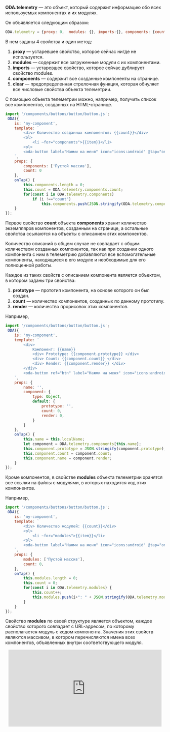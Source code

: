 **ODA.telemetry** — это объект, который содержит информацию обо всех используемых компонентах и их модулях.

Он объявляется следующим образом:

```javascript
ODA.telemetry = {proxy: 0,  modules: {}, imports:{}, components: {count: 0}, clear: ()=>{...}};
```

В нем заданы 4 свойства и один метод:

1. **proxy** — устаревшее свойство, которое сейчас нигде не используется.
1. **modules** — содержит все загруженные модули с их компонентами.
1. **imports** — устаревшее свойство, которое сейчас дублирует свойство modules.
1. **components** — содержит все созданные компоненты на странице.
1. **clear** — предопределенная стрелочная функция, которая обнуляет все числовые свойства объекта телеметрии.

С помощью объекта телеметрии можно, например, получить список все компонентов, созданных на HTML-странице.

```javascript run_edit_[my-component.js]
import '/components/buttons/button/button.js';
 ODA({
    is: 'my-component',
    template: `
        <div> Количество созданных компонентов: {{count}}</div>
        <ol>
            <li ~for="components">{{item}}</li>
        <ol>
        <oda-button label="Нажми на меня" icon="icons:android" @tap="onTap"></oda-button>
    `,
    props: {
        components: ['Пустой массив'],
        count: 0
    },
    onTap() {
        this.components.length = 0;
        this.count = ODA.telemetry.components.count;
        for(const i in ODA.telemetry.components)
            if (i !=="count")
                this.components.push(JSON.stringify(ODA.telemetry.components[i]));
    }
});
```

Первое свойство **count** объекта **components** хранит количество экземпляров компонентов, созданным на странице, а остальные свойства ссылаются на объекты с описанием этих компонентов.

Количество описаний в общем случае не совпадает с общим количеством созданных компонентов, так как при создании одного компонента с ним в телеметрию добавляются все вспомогательные компоненты, находящиеся в его модуле и необходимые для его полноценной работы.

Каждое из таких свойств с описанием компонента является объектом, в котором заданы три свойства:

1. **prototype** — прототип компонента, на основе которого он был создан.
1. **count** — количество компонентов, созданных по данному прототипу.
1. **render** — количество прорисовок этих компонентов.

Например,

```javascript run_edit_[my-component.js]
import '/components/buttons/button/button.js';
 ODA({
    is: 'my-component',
    template: `
        <div>
            Компонент: {{name}}
            <div> Prototype: {{component.prototype}} </div>
            <div> Count: {{component.count}} </div>
            <div> Render: {{component.render}} </div>
        </div>
        <oda-button ref="btn" label="Нажми на меня" icon="icons:android" @tap="onTap"></oda-button>
    `,
    props: {
        name: '',
        component: {
            type: Object,
            default: {
                prototype: '',
                count: 0,
                render: 0,
            }
        }
    },
    onTap() {
        this.name = this.localName;
        let component = ODA.telemetry.components[this.name];
        this.component.prototype = JSON.stringify(component.prototype);
        this.component.count = component.count;
        this.component.name = component.render;
    }
});
```

Кроме компонентов, в свойстве **modules** объекта телеметрии хранятся все ссылки на файлы с модулями, в которых находится код этих компонентов.

Например,

```javascript run_edit_[my-component.js]
import '/components/buttons/button/button.js';
 ODA({
    is: 'my-component',
    template: `
        <div> Количество модулей: {{count}}</div>
        <ol>
            <li ~for="modules">{{item}}</li>
        <ol>
        <oda-button label="Нажми на меня" icon="icons:android" @tap="onTap"></oda-button>
    `,
    props: {
        modules: ['Пустой массив'],
        count: 0,
    },
    onTap() {
        this.modules.length = 0;
        this.count = 0;
        for(const i in ODA.telemetry.modules) {
            this.count++;
            this.modules.push(i+": " + JSON.stringify(ODA.telemetry.modules[i]));
        }
    }
});
```

Свойство **modules** по своей структуре является объектом, каждое свойство которого совпадает с URL-адресом, по которому располагается модуль с кодом компонента. Значения этих свойств являются массивом, в котором перечисляются имена всех компонентов, объявленных внутри соответствующего модуля.

<div style="position:relative;padding-bottom:48%; margin:10px">
    <iframe src="https://www.youtube.com/embed/7_qTxhmDwlg?start=0" frameborder="0" allow="accelerometer; autoplay; encrypted-media; gyroscope; picture-in-picture" allowfullscreen
    	style="position:absolute;width:100%;height:100%;"></iframe>
</div>

